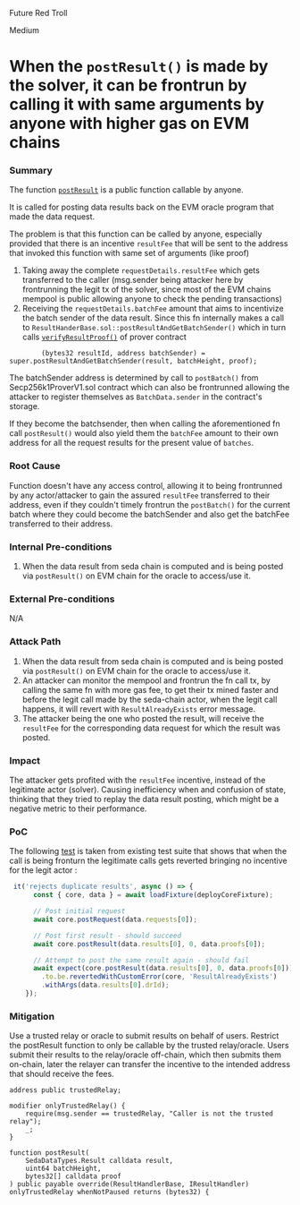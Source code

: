 Future Red Troll

Medium

# When the `postResult()` is made by the solver, it can be frontrun by calling it with same arguments by anyone with higher gas on EVM chains

### Summary

The function [`postResult`](https://github.com/sherlock-audit/2024-12-seda-protocol/blob/main/seda-evm-contracts/contracts/core/SedaCoreV1.sol#L122-L202) is a public function callable by anyone.

It is called for posting data results back on the EVM oracle program that made the data request.

The problem is that this function can be called by anyone, especially provided that there is an incentive `resultFee` that will be sent to the address that invoked this function with same set of arguments (like proof)

1. Taking away the complete `requestDetails.resultFee` which gets transferred to the caller (msg.sender being attacker here by frontrunning the legit tx of the solver, since most of the EVM chains mempool is public allowing anyone to check the pending transactions)
2. Receiving the `requestDetails.batchFee` amount that aims to incentivize the batch sender of the data result. Since this fn internally makes a call to `ResultHanderBase.sol::postResultAndGetBatchSender()` which in turn calls [`verifyResultProof()`](https://github.com/sherlock-audit/2024-12-seda-protocol/blob/main/seda-evm-contracts/contracts/provers/Secp256k1ProverV1.sol#L156-L164) of prover contract

```solidity
        (bytes32 resultId, address batchSender) = super.postResultAndGetBatchSender(result, batchHeight, proof);
```
The batchSender address is determined by call to `postBatch()` from Secp256k1ProverV1.sol contract which can also be frontrunned allowing the attacker to register themselves as `BatchData.sender` in the contract's storage.

If they become the batchsender, then when calling the aforementioned fn call `postResult()` would also yield them the `batchFee` amount to their own address for all the request results for the present value of `batches`.

### Root Cause

Function doesn't have any access control, allowing it to being frontrunned by any actor/attacker to gain the assured `resultFee` transferred to their address, even if they couldn't timely frontrun the `postBatch()` for the current batch where they could become the batchSender and also get the batchFee transferred to their address. 

### Internal Pre-conditions

1. When the data result from seda chain is computed and is being posted via `postResult()` on EVM chain for the oracle to access/use it.

### External Pre-conditions

N/A

### Attack Path

1. When the data result from seda chain is computed and is being posted via `postResult()` on EVM chain for the oracle to access/use it.
2. An attacker can monitor the mempool and frontrun the fn call tx, by calling the same fn with more gas fee, to get their tx mined faster and before the legit call made by the seda-chain actor, when the legit call happens, it will revert with `ResultAlreadyExists` error message.
3. The attacker being the one who posted the result, will receive the `resultFee` for the corresponding data request for which the result was posted.

### Impact

The attacker gets profited with the `resultFee` incentive, instead of the legitimate actor (solver). Causing inefficiency when and confusion of state, thinking that they tried to replay the data result posting, which might be a negative metric to their performance. 

### PoC

The following [test](https://github.com/sherlock-audit/2024-12-seda-protocol/blob/main/seda-evm-contracts/test/core/SedaCoreV1.test.ts#L199-L212) is taken from existing test suite that shows that when the call is being fronturn the legitimate calls gets reverted bringing no incentive for the legit actor : 

```typescript   
 it('rejects duplicate results', async () => {
      const { core, data } = await loadFixture(deployCoreFixture);

      // Post initial request
      await core.postRequest(data.requests[0]);

      // Post first result - should succeed
      await core.postResult(data.results[0], 0, data.proofs[0]);

      // Attempt to post the same result again - should fail
      await expect(core.postResult(data.results[0], 0, data.proofs[0]))
        .to.be.revertedWithCustomError(core, 'ResultAlreadyExists')
        .withArgs(data.results[0].drId);
    });
```

### Mitigation

Use a trusted relay or oracle to submit results on behalf of users.
Restrict the postResult function to only be callable by the trusted relay/oracle.
Users submit their results to the relay/oracle off-chain, which then submits them on-chain, later the relayer can transfer the incentive to the intended address that should receive the fees.

```solidity
address public trustedRelay;

modifier onlyTrustedRelay() {
    require(msg.sender == trustedRelay, "Caller is not the trusted relay");
    _;
}

function postResult(
    SedaDataTypes.Result calldata result,
    uint64 batchHeight,
    bytes32[] calldata proof
) public payable override(ResultHandlerBase, IResultHandler) onlyTrustedRelay whenNotPaused returns (bytes32) {
```